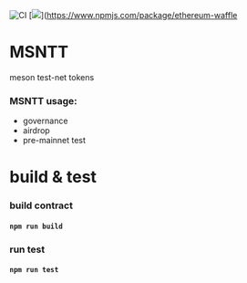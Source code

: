 ![CI](https://github.com/EthWorks/Waffle/workflows/CI/badge.svg)
[![](https://img.shields.io/npm/v/ethereum-waffle.svg)](https://www.npmjs.com/package/ethereum-waffle

# MSNTT
meson test-net tokens

### MSNTT usage:
- governance
- airdrop
- pre-mainnet test

# build & test 

### build contract
#### ``` npm run build ```

### run test
#### ``` npm run test ```